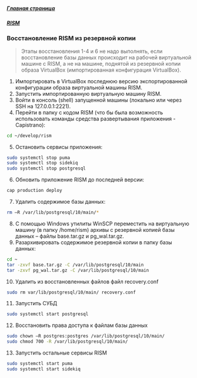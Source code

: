 ##### [Главная страница](../../index.md)
##### [RISM](../index.md)
### Восстановление RISM из резервной копии
> Этапы восстановления 1-4 и 6 не надо выполнять, если восстановление базы данных происходит на рабочей виртуальной машине с RISM, а не на машине, поднятой из резервной копии образа VirtualBox (импортированная конфигурация VirtualBox).

1.	Импортировать в VirtualBox последнюю версию экспортированной конфигурации образа виртуальной машины RISM.
2.	Запустить импортированную виртуальную машину RISM.
3.	Войти в консоль (shell) запущенной машины (локально или через SSH на 127.0.0.1:2221).
4.	Перейти в папку с кодом RISM (что бы была возможность использовать команды средства развертывания приложения - Capistrano):
```bash
cd ~/develop/rism
```
5.	Остановить сервисы приложения:
```bash
sudo systemctl stop puma
sudo systemctl stop sidekiq
sudo systemctl stop postgresql
```
6.	Обновить приложение RISM до последней версии:
```bash
cap production deploy
```
7.	Удалить содержимое базы данных:
```bash
rm –R /var/lib/postgresql/10/main/*
```
8.	С помощью Windows утилиты WinSCP переместить на виртуальную машину (в папку /home/rism) архивы с резервной копией базы данных – файлы base.tar.gz и pg_wal.tar.gz.
9.	Разархивировать содержимое резервной копии в папку базы данных:
```bash
cd ~
tar -zxvf base.tar.gz -C /var/lib/postgresql/10/main
tar -zxvf pg_wal.tar.gz -C /var/lib/postgresql/10/main
```
10.	Удалить из восстановленных файлов файл recovery.conf
```bash
sudo rm var/lib/postgresql/10/main/ recovery.conf
```
11.	Запустить СУБД
```bash
sudo systemctl start postgresql
```
12.	Восстановить права доступа к файлам базы данных
```bash
sudo chown –R postgres:postgres /var/lib/postgresql/10/main/
sudo chmod 700 -R /var/lib/postgresql/10/main/
```
13.	Запустить остальные сервисы RISM
```bash
sudo systemctl start puma
sudo systemctl start sidekiq
```
